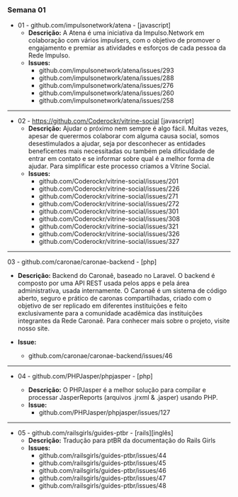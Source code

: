 ### Semana 01

- 01 - github.com/impulsonetwork/atena - [javascript]
  - **Descrição:** A Atena é uma iniciativa da Impulso.Network em colaboração com vários impulsers, com o objetivo de promover o engajamento e premiar as atividades e esforços de cada pessoa da Rede Impulso.
  - **Issues:**
    - github.com/impulsonetwork/atena/issues/293
    - github.com/impulsonetwork/atena/issues/288
    - github.com/impulsonetwork/atena/issues/276
    - github.com/impulsonetwork/atena/issues/260
    - github.com/impulsonetwork/atena/issues/258

---

- 02 - https://github.com/Coderockr/vitrine-social [javascript]
  - **Descrição:** Ajudar o próximo nem sempre é algo fácil. Muitas vezes, apesar de querermos colaborar com alguma causa social, somos desestimulados a ajudar, seja por desconhecer as entidades beneficentes mais necessitadas ou também pela dificuldade de entrar em contato e se informar sobre qual é a melhor forma de ajudar. Para simplificar este processo criamos a Vitrine Social.
  - **Issues:**
    - github.com/Coderockr/vitrine-social/issues/201
    - github.com/Coderockr/vitrine-social/issues/226
    - github.com/Coderockr/vitrine-social/issues/271
    - github.com/Coderockr/vitrine-social/issues/272
    - github.com/Coderockr/vitrine-social/issues/301
    - github.com/Coderockr/vitrine-social/issues/308
    - github.com/Coderockr/vitrine-social/issues/321
    - github.com/Coderockr/vitrine-social/issues/326
    - github.com/Coderockr/vitrine-social/issues/327

---

03 - github.com/caronae/caronae-backend - [php]

- **Descrição:** Backend do Caronaê, baseado no Laravel. O backend é composto por uma API REST usada pelos apps e pela área administrativa, usada internamente. O Caronaê é um sistema de código aberto, seguro e prático de caronas compartilhadas, criado com o objetivo de ser replicado em diferentes instituições e feito exclusivamente para a comunidade acadêmica das instituições integrantes da Rede Caronaê. Para conhecer mais sobre o projeto, visite nosso site.
- **Issue:**

  - github.com/caronae/caronae-backend/issues/46

---

- 04 - github.com/PHPJasper/phpjasper - [php]

  - **Descrição:** O PHPJasper é a melhor solução para compilar e processar JasperReports (arquivos .jrxml & .jasper) usando PHP.
  - **Issue:**
    - github.com/PHPJasper/phpjasper/issues/127

---

- 05 - github.com/railsgirls/guides-ptbr - [rails][inglês]
  - **Descrição:** Tradução para ptBR da documentação do Rails Girls
  - **Issues:**
    - github.com/railsgirls/guides-ptbr/issues/44
    - github.com/railsgirls/guides-ptbr/issues/45
    - github.com/railsgirls/guides-ptbr/issues/46
    - github.com/railsgirls/guides-ptbr/issues/47
    - github.com/railsgirls/guides-ptbr/issues/48
